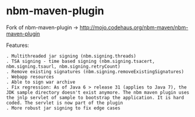 nbm-maven-plugin
================

Fork of nbm-maven-plugin -> http://mojo.codehaus.org/nbm-maven/nbm-maven-plugin

Features:

    . Multithreaded jar signing (nbm.signing.threads)
    . TSA signing - time based signing (nbm.signing.tsacert, nbm.signing.tsaurl, nbm.signing.retryCount)
    . Remove existing signatures (nbm.signing.removeExistingSignatures)
    . Webapp resources
    . Able to sign war archive
    . Fix regression: As of Java 6 > release 31 (applies to Java 7), the JDK sample directory doesn't exist anymore. The nbm maven plugin uses the jnlp servlet of sample to bootstrap the application. It is hard coded. The servlet is now part of the plugin
    . More robust jar signing to fix edge cases
